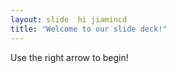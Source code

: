 ```yaml
---
layout: slide  hi jiamincd
title: "Welcome to our slide deck!"
---
```


Use the right arrow to begin!
